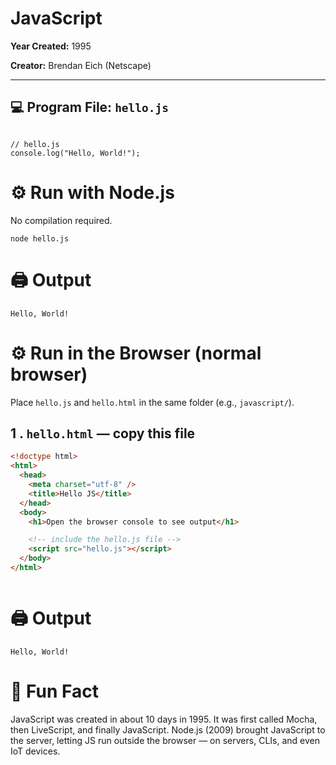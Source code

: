# JavaScript

**Year Created:**  1995

**Creator:** Brendan Eich (Netscape)

---


## 💻 Program File: `hello.js` 

```

// hello.js
console.log("Hello, World!");

```

# ⚙️ Run with Node.js 
No compilation required. 
```
node hello.js
```

# 🖨️ Output
```
Hello, World!

```

# ⚙️ Run in the Browser (normal browser)

Place `hello.js` and `hello.html` in the same folder (e.g., `javascript/`).

## 1 . `hello.html` — copy this file
```html
<!doctype html>
<html>
  <head>
    <meta charset="utf-8" />
    <title>Hello JS</title>
  </head>
  <body>
    <h1>Open the browser console to see output</h1>

    <!-- include the hello.js file -->
    <script src="hello.js"></script>
  </body>
</html>



```

# 🖨️ Output

```
Hello, World!

```

# 🧠 Fun Fact

JavaScript was created in about 10 days in 1995. It was first called Mocha, then LiveScript, and finally JavaScript. Node.js (2009) brought JavaScript to the server, letting JS run outside the browser — on servers, CLIs, and even IoT devices.
